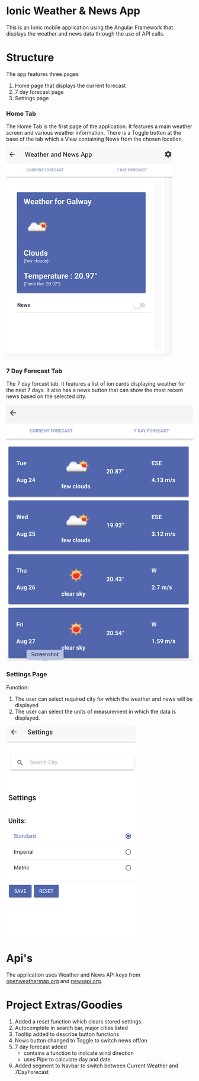 #  Ionic Weather & News App

This is an Ionic mobile application using the Angular Framework that displays the weather and news data through the use of API calls.

# Structure
The app features three pages
1. Home page that displays the current forecast
2. 7 day forecast page
3. Settings page

### Home Tab
The Home Tab is the first page of the application. It features a main weather screen and various weather information.
There is a Toggle button at the base of the tab which a View containing News from the chosen location. 

![alt text](https://github.com/sandrarawat/weather-news-app-ionic/blob/main/src/jpg/homeTab.jpg "Home Tab 1")

### 7 Day Forecast Tab
The 7 day forcast tab. It features a list of ion cards displaying weather for the next 7 days.
It also has a news button that can show the most recent news based on the selected city.

![alt text](https://github.com/sandrarawat/weather-news-app-ionic/blob/main/src/jpg/7dayForecast.jpg "7 day forecast Tab")

### Settings Page
Function:
1. The user can select required city for which the weather and news will be displayed
2. The user can select the units of measurement in which the data is displayed.

![alt text](https://github.com/sandrarawat/weather-news-app-ionic/blob/main/src/jpg/settingsPage.jpg "Settings Page")

# Api's
The application uses Weather and News API keys from [openweathermap.org](https://openweathermap.org/) and [newsapi.org](newsapi.org).

# Project Extras/Goodies

1. Added a reset function which clears stored settings.
2. Autocomplete in search bar, major cities listed
3. Tooltip added to describe button functions
4. News button changed to Toggle to switch news off/on
5. 7 day forecast added
    - contains a function to indicate wind direction
    - uses Pipe to calculate day and date
6. Added segment to Navbar to switch between Current Weather and 7DayForecast


